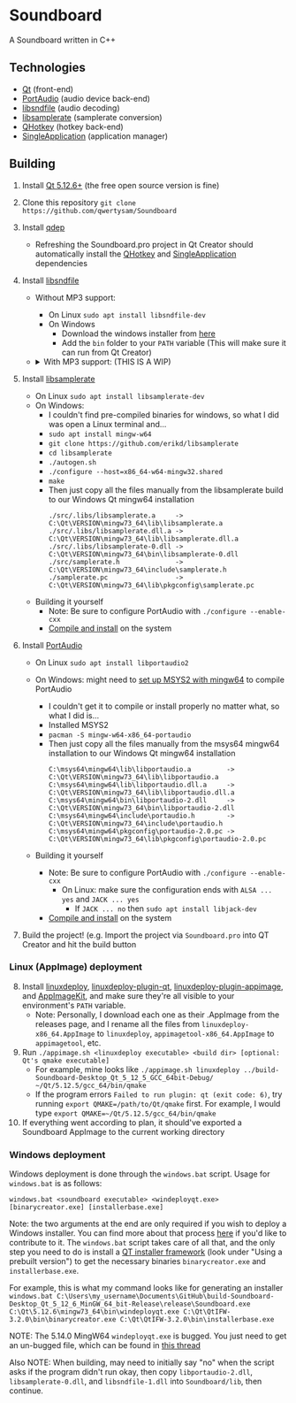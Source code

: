 # Soundboard
A Soundboard written in C++

## Technologies
- [Qt](https://www.qt.io/) (front-end)
- [PortAudio](http://www.portaudio.com/) (audio device back-end)
- [libsndfile](http://www.mega-nerd.com/libsndfile/) (audio decoding)
- [libsamplerate](http://www.mega-nerd.com/SRC/) (samplerate conversion)
- [QHotkey](https://github.com/Skycoder42/QHotkey) (hotkey back-end)
- [SingleApplication](https://github.com/itay-grudev/SingleApplication) (application manager)

## Building
1. Install [Qt 5.12.6+](https://www.qt.io/download) (the free open source version is fine)
2. Clone this repository `git clone https://github.com/qwertysam/Soundboard`
3. Install [qdep](https://github.com/Skycoder42/qdep)
    - Refreshing the Soundboard.pro project in Qt Creator should automatically install the [QHotkey](https://github.com/Skycoder42/QHotkey) and [SingleApplication](https://github.com/itay-grudev/SingleApplication) dependencies
4. Install [libsndfile](https://github.com/erikd/libsndfile)
    - Without MP3 support:
        - On Linux `sudo apt install libsndfile-dev`
        - On Windows
            - Download the windows installer from [here](http://www.mega-nerd.com/libsndfile/)
            - Add the `bin` folder to your `PATH` variable (This will make sure it can run from Qt Creator)
    - <details>
          <summary>With MP3 support: (THIS IS A WIP)</summary>
    
        - On Linux
            - For Linux (MAYBE BROKEN???):
                - `git clone --single-branch --branch mpeg-support https://github.com/arthurt/libsndfile`
                    - Until the main libsndfile repo gets mp3 support, clone [arthurt's fork](https://github.com/arthurt/libsndfile) & the `mpeg-support`
                - `./autogen.sh`
                - `./configure --enable-experimental --enable-mpeg`
                    - According to the [MPEG pull request](https://github.com/erikd/libsndfile/pull/499) on the main repo, you need the `--enable-experimental` tag
                - `make`
                - `sudo make install`
            - For Windows (BROKEN!!):
                - Install 64-bit MingW with `sudo apt install mingw-w64`
                - `git clone --single-branch --branch mpeg-support https://github.com/arthurt/libsndfile`
                    - Until the main libsndfile repo gets mp3 support, clone [arthurt's fork](https://github.com/arthurt/libsndfile) & the `mpeg-support`
                - `./autogen.sh`
                - `./configure --enable-experimental --enable-mpeg --host=x86_64-w64-mingw32`
                    - According to the [MPEG pull request](https://github.com/erikd/libsndfile/pull/499) on the main repo, you need the `--enable-experimental` tag
                - `make`
                - Then copy `./libsndfile/src/.libs/libsndfile-1.dll` to the Qt installation `bin` folder `C:\Qt\VERSION\mingw73_64\bin\`
                - Then copy `./libsndfile/src/.libs/libsndfile.dll.a` to the Qt installation `lib` folder `C:\Qt\VERSION\mingw73_64\lib\`
        - On Windows
            - Good luck?
    
        </details>

5. Install [libsamplerate](https://github.com/erikd/libsamplerate)
    - On Linux `sudo apt install libsamplerate-dev`
    - On Windows: 
        - I couldn't find pre-compiled binaries for windows, so what I did was open a Linux terminal and...
        - `sudo apt install mingw-w64`
        - `git clone https://github.com/erikd/libsamplerate`
        - `cd libsamplerate`
        - `./autogen.sh`
        - `./configure --host=x86_64-w64-mingw32.shared`
        - `make`
        - Then just copy all the files manually from the libsamplerate build to our Windows Qt mingw64 installation
          ```
          ./src/.libs/libsamplerate.a     ->  C:\Qt\VERSION\mingw73_64\lib\libsamplerate.a
          ./src/.libs/libsamplerate.dll.a ->  C:\Qt\VERSION\mingw73_64\lib\libsamplerate.dll.a
          ./src/.libs/libsamplerate-0.dll ->  C:\Qt\VERSION\mingw73_64\bin\libsamplerate-0.dll
          ./src/samplerate.h              ->  C:\Qt\VERSION\mingw73_64\include\samplerate.h
          ./samplerate.pc                 ->  C:\Qt\VERSION\mingw73_64\lib\pkgconfig\samplerate.pc
          ```
    - Building it yourself
        - Note: Be sure to configure PortAudio with `./configure --enable-cxx`
        - [Compile and install](http://portaudio.com/docs/v19-doxydocs/tutorial_start.html) on the system
6. Install [PortAudio](http://www.portaudio.com/usinggit.html)
    - On Linux `sudo apt install libportaudio2`
        
    - On Windows: might need to [set up MSYS2 with mingw64](https://github.com/orlp/dev-on-windows/wiki/Installing-GCC--&-MSYS2) to compile PortAudio
        - I couldn't get it to compile or install properly no matter what, so what I did is...
        - Installed MSYS2
        - `pacman -S mingw-w64-x86_64-portaudio`
        - Then just copy all the files manually from the msys64 mingw64 installation to our Windows Qt mingw64 installation
          ```
          C:\msys64\mingw64\lib\libportaudio.a         ->  C:\Qt\VERSION\mingw73_64\lib\libportaudio.a
          C:\msys64\mingw64\lib\libportaudio.dll.a     ->  C:\Qt\VERSION\mingw73_64\lib\libportaudio.dll.a
          C:\msys64\mingw64\bin\libportaudio-2.dll     ->  C:\Qt\VERSION\mingw73_64\bin\libportaudio-2.dll
          C:\msys64\mingw64\include\portaudio.h        ->  C:\Qt\VERSION\mingw73_64\include\portaudio.h
          C:\msys64\mingw64\pkgconfig\portaudio-2.0.pc ->  C:\Qt\VERSION\mingw73_64\lib\pkgconfig\portaudio-2.0.pc
          ```
    - Building it yourself
        - Note: Be sure to configure PortAudio with `./configure --enable-cxx`
            - On Linux: make sure the configuration ends with `ALSA ... yes` and `JACK ... yes`
                - If `JACK ... no` then `sudo apt install libjack-dev`
        - [Compile and install](http://portaudio.com/docs/v19-doxydocs/tutorial_start.html) on the system
7. Build the project! (e.g. Import the project via `Soundboard.pro` into QT Creator and hit the build button

### Linux (AppImage) deployment

8. Install [linuxdeploy](https://github.com/linuxdeploy/linuxdeploy), [linuxdeploy-plugin-qt](https://github.com/linuxdeploy/linuxdeploy-plugin-qt), [linuxdeploy-plugin-appimage](https://github.com/linuxdeploy/linuxdeploy-plugin-appimage), and [AppImageKit](https://github.com/AppImage/AppImageKit), and make sure they're all visible to your environment's `PATH` variable.
    - Note: Personally, I download each one as their .AppImage from the releases page, and I rename all the files from `linuxdeploy-x86_64.AppImage` to `linuxdeploy`, `appimagetool-x86_64.AppImage` to `appimagetool`, etc.
9. Run `./appimage.sh <linuxdeploy executable> <build dir> [optional: Qt's qmake executable]`
    - For example, mine looks like `./appimage.sh linuxdeploy ../build-Soundboard-Desktop_Qt_5_12_5_GCC_64bit-Debug/ ~/Qt/5.12.5/gcc_64/bin/qmake`
    - If the program errors `Failed to run plugin: qt (exit code: 6)`, try running `export QMAKE=/path/to/Qt/qmake` first. For example, I would type `export QMAKE=~/Qt/5.12.5/gcc_64/bin/qmake`
10. If everything went according to plan, it should've exported a Soundboard AppImage to the current working directory

### Windows deployment

Windows deployment is done through the `windows.bat` script. Usage for `windows.bat` is as follows:

`windows.bat <soundboard executable> <windeployqt.exe> [binarycreator.exe] [installerbase.exe]`

Note: the two arguments at the end are only required if you wish to deploy a Windows installer. You can find more about that process [here](https://doc.qt.io/qtinstallerframework/ifw-creating-installers.html) if you'd like to contribute to it. The `windows.bat` script takes care of all that, and the only step you need to do is install a [QT installer framework](https://wiki.qt.io/Qt-Installer-Framework) (look under "Using a prebuilt version") to get the necessary binaries `binarycreator.exe` and `installerbase.exe`.

For example, this is what my command looks like for generating an installer `windows.bat C:\Users\my_username\Documents\GitHub\build-Soundboard-Desktop_Qt_5_12_6_MinGW_64_bit-Release\release\Soundboard.exe C:\Qt\5.12.6\mingw73_64\bin\windeployqt.exe C:\Qt\QtIFW-3.2.0\bin\binarycreator.exe C:\Qt\QtIFW-3.2.0\bin\installerbase.exe`

NOTE: The 5.14.0 MingW64 `windeployqt.exe` is bugged. You just need to get an un-bugged file, which can be found in [this thread](https://forum.qt.io/topic/109779/windeployqt-exe-comes-with-qt-5-14-not-copy-the-dlls-to-the-app-directory)

Also NOTE: When building, may need to initially say "no" when the script asks if the program didn't run okay, then copy `libportaudio-2.dll`, `libsamplerate-0.dll`, and `libsndfile-1.dll` into `Soundboard/lib`, then continue.

